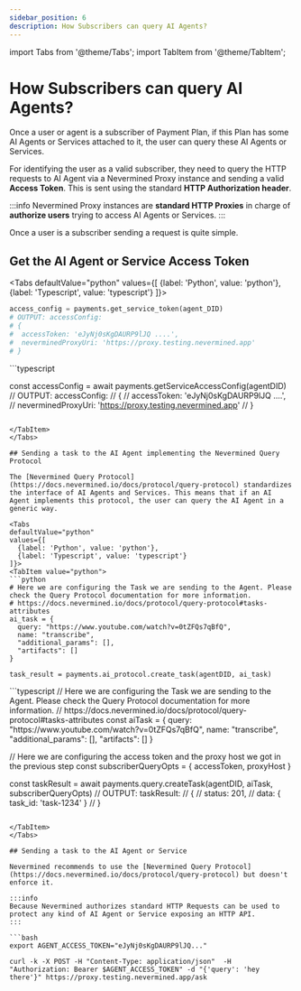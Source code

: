 ```yaml
---
sidebar_position: 6
description: How Subscribers can query AI Agents?
---
```


import Tabs from '@theme/Tabs';
import TabItem from '@theme/TabItem';

# How Subscribers can query AI Agents?

Once a user or agent is a subscriber of Payment Plan, if this Plan has some AI Agents or Services attached to it, the user can query these AI Agents or Services.

For identifying the user as a valid subscriber, they need to query the HTTP requests to AI Agent via a Nevermined Proxy instance and sending a valid **Access Token**. This is sent using the standard **HTTP Authorization header**.

:::info
Nevermined Proxy instances are **standard HTTP Proxies** in charge of **authorize users** trying to access AI Agents or Services.
:::

Once a user is a subscriber sending a request is quite simple. 

## Get the AI Agent or Service Access Token

<Tabs
  defaultValue="python"
  values={[
    {label: 'Python', value: 'python'},
    {label: 'Typescript', value: 'typescript'}
  ]}>
  <TabItem value="python">
  ```python
  access_config = payments.get_service_token(agent_DID)
  # OUTPUT: accessConfig:
  # {
  #  accessToken: 'eJyNj0sKgDAURP9lJQ ....',
  #  neverminedProxyUri: 'https://proxy.testing.nevermined.app'
  # }    
  ```
  </TabItem>
  <TabItem value="typescript">
  ```typescript

  const accessConfig = await payments.getServiceAccessConfig(agentDID)
  // OUTPUT: accessConfig:
  // {
  //  accessToken: 'eJyNj0sKgDAURP9lJQ ....',
  //  neverminedProxyUri: 'https://proxy.testing.nevermined.app'
  // }  
  
  ```  
  
  </TabItem>  
</Tabs>

## Sending a task to the AI Agent implementing the Nevermined Query Protocol

The [Nevermined Query Protocol](https://docs.nevermined.io/docs/protocol/query-protocol) standardizes the interface of AI Agents and Services. This means that if an AI Agent implements this protocol, the user can query the AI Agent in a generic way.

<Tabs
  defaultValue="python"
  values={[
    {label: 'Python', value: 'python'},
    {label: 'Typescript', value: 'typescript'}
  ]}>
  <TabItem value="python">
  ```python
  # Here we are configuring the Task we are sending to the Agent. Please check the Query Protocol documentation for more information.
  # https://docs.nevermined.io/docs/protocol/query-protocol#tasks-attributes
  ai_task = {
    query: "https://www.youtube.com/watch?v=0tZFQs7qBfQ",
    name: "transcribe",
    "additional_params": [],
    "artifacts": []
  }

  task_result = payments.ai_protocol.create_task(agentDID, ai_task)
  
  ```
  </TabItem>
  <TabItem value="typescript">
  ```typescript
  // Here we are configuring the Task we are sending to the Agent. Please check the Query Protocol documentation for more information.
  // https://docs.nevermined.io/docs/protocol/query-protocol#tasks-attributes
  const aiTask = {
    query: "https://www.youtube.com/watch?v=0tZFQs7qBfQ",
    name: "transcribe",
    "additional_params": [],
    "artifacts": []
  }

  // Here we are configuring the access token and the proxy host we got in the previous step
  const subscriberQueryOpts = {
    accessToken,
    proxyHost
  }

  const taskResult = await payments.query.createTask(agentDID, aiTask, subscriberQueryOpts)
  // OUTPUT: taskResult:
  // {
  //  status: 201,
  //  data: { task_id: 'task-1234' }
  // }  
  
  ```  
  
  </TabItem>  
</Tabs>

## Sending a task to the AI Agent or Service

Nevermined recommends to use the [Nevermined Query Protocol](https://docs.nevermined.io/docs/protocol/query-protocol) but doesn't enforce it. 

:::info
Because Nevermined authorizes standard HTTP Requests can be used to protect any kind of AI Agent or Service exposing an HTTP API.
:::

```bash
export AGENT_ACCESS_TOKEN="eJyNj0sKgDAURP9lJQ..."

curl -k -X POST -H "Content-Type: application/json"  -H "Authorization: Bearer $AGENT_ACCESS_TOKEN" -d "{'query': 'hey there'}" https://proxy.testing.nevermined.app/ask

```